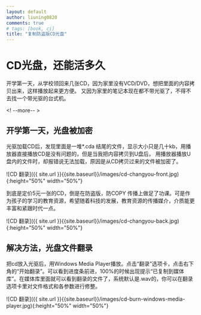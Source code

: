 ```yaml
---
layout: default
author: liuning0820
comments: true
# tags: [book, ci]
title: "复制防盗版CD光盘"
---
```


# CD光盘，还能活多久

开学第一天，从学校领回来几张CD，因为家里没有VCD/DVD，想把里面的内容拷贝出来，这样播放起来更方便。
又因为家里的笔记本现在都不带光驱了，不得不去找一个带光驱的台式机。

<! --more-- >

## 开学第一天，光盘被加密

光驱加载CD后，发现里面是一堆*.cda 结尾的文件，显示大小只是几十kb，用播放器直接播放CD是没有问题的，但是当我把内容拷贝到U盘后，
用播放器播放U盘内的文件时，却报错说无法加载，原因是从CD拷贝过来的文件被加密了。

![CD 翻录]({{ site.url }}{{site.baseurl}}/images/cd-changyou-front.jpg){:height="50%" width="50%"}

到底是定价5元一张的CD，倒是在防盗版，防COPY 传播上做足了功课。可是作为孩子的学习的教育资源，希望随着科技的发展，教育资源的传播媒介，介质能更丰富和紧跟时代一点。

![CD 翻录]({{ site.url }}{{site.baseurl}}/images/cd-changyou-back.jpg){:height="50%" width="50%"}

## 解决方法，光盘文件翻录

把cd放入光驱后，用Windows Media Player播放。点击“翻录”选项卡，点击右下角的“开始翻录”。可以看到进度条前进，100%的时候出现提示“已复制到媒体库”。在媒体库里面就可以看到翻录的文件了，系统默认是.wav的，你可以在翻录选项卡里对文件格式和各参数进行修整。

![CD 翻录]({{ site.url }}{{site.baseurl}}/images/cd-burn-windows-media-player.jpg){:height="50%" width="50%"}

